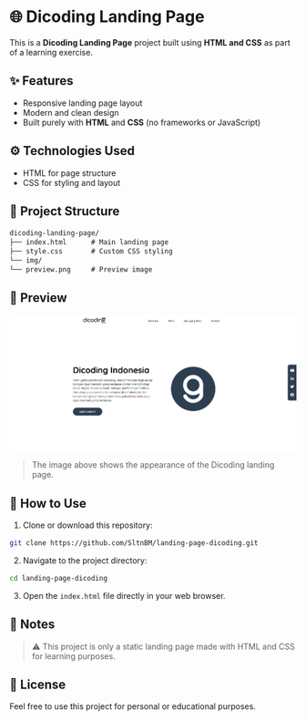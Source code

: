 # 🌐 Dicoding Landing Page
This is a **Dicoding Landing Page** project built using **HTML and CSS** as part of a learning exercise.

## ✨ Features
- Responsive landing page layout
- Modern and clean design
- Built purely with **HTML** and **CSS** (no frameworks or JavaScript)

## ⚙️ Technologies Used
- HTML for page structure
- CSS for styling and layout

## 📁 Project Structure
```plaintext
dicoding-landing-page/
├── index.html      # Main landing page
├── style.css       # Custom CSS styling
└── img/
└── preview.png     # Preview image
```

## 📸 Preview
![Landing Page Preview](img/preview.png)
> The image above shows the appearance of the Dicoding landing page.

## 🚀 How to Use
1. Clone or download this repository:
```bash
git clone https://github.com/SltnBM/landing-page-dicoding.git
```
2. Navigate to the project directory:
```bash
cd landing-page-dicoding
```
3. Open the `index.html` file directly in your web browser.

## 📌 Notes
> ⚠️ This project is only a static landing page made with HTML and CSS for learning purposes.

## 📄 License
Feel free to use this project for personal or educational purposes.